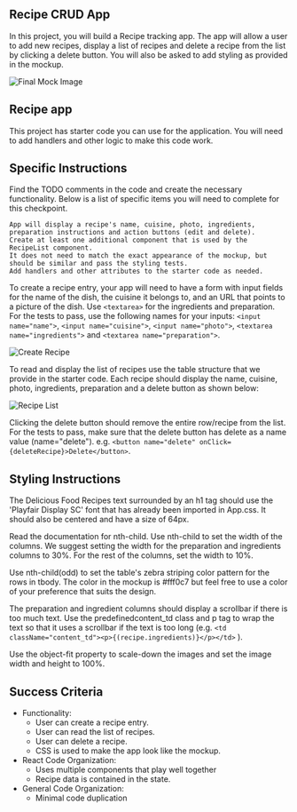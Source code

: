 ## Recipe CRUD App

In this project, you will build a Recipe tracking app. The app will allow a user to add new recipes, display a list of recipes and delete a recipe from the list by clicking a delete button. You will also be asked to add styling as provided in the mockup.

![Final Mock Image](mock_images/deliciousfoods-mockup.png)

## Recipe app

This project has starter code you can use for the application. You will need to add handlers and other logic to make this code work.

## Specific Instructions

Find the TODO comments in the code and create the necessary functionality. Below is a list of specific items you will need to complete for this checkpoint.

    App will display a recipe's name, cuisine, photo, ingredients, preparation instructions and action buttons (edit and delete).
    Create at least one additional component that is used by the RecipeList component.
    It does not need to match the exact appearance of the mockup, but should be similar and pass the styling tests.
    Add handlers and other attributes to the starter code as needed.

To create a recipe entry, your app will need to have a form with input fields for the name of the dish, the cuisine it belongs to, and an URL that points to a picture of the dish. Use `<textarea>` for the ingredients and preparation. For the tests to pass, use the following names for your inputs: `<input name="name">`, `<input name="cuisine">`, `<input name="photo">`, `<textarea name="ingredients">` and `<textarea name="preparation">`.

![Create Recipe](mock_images/create-recipe-form-mockup.png)

To read and display the list of recipes use the table structure that we provide in the starter code. Each recipe should display the name, cuisine, photo, ingredients, preparation and a delete button as shown below:

![Recipe List](mock_images/recipeapplist-output-mockup.png)

Clicking the delete button should remove the entire row/recipe from the list. For the tests to pass, make sure that the delete button has delete as a name value (name="delete"). e.g. `<button name="delete" onClick={deleteRecipe}>Delete</button>`.

## Styling Instructions

The Delicious Food Recipes text surrounded by an h1 tag should use the 'Playfair Display SC' font that has already been imported in App.css. It should also be centered and have a size of 64px.

Read the documentation for nth-child. Use nth-child to set the width of the columns. We suggest setting the width for the preparation and ingredients columns to 30%. For the rest of the columns, set the width to 10%.

Use nth-child(odd) to set the table's zebra striping color pattern for the rows in tbody. The color in the mockup is #fff0c7 but feel free to use a color of your preference that suits the design.

The preparation and ingredient columns should display a scrollbar if there is too much text. Use the predefinedcontent_td class and p tag to wrap the text so that it uses a scrollbar if the text is too long (e.g. `<td className="content_td"><p>{(recipe.ingredients)}</p></td>` ).

Use the object-fit property to scale-down the images and set the image width and height to 100%.

## Success Criteria

  * Functionality:
    * User can create a recipe entry.
    * User can read the list of recipes.
    * User can delete a recipe.
    * CSS is used to make the app look like the mockup.
  * React Code Organization:
    * Uses multiple components that play well together
    * Recipe data is contained in the state.
  * General Code Organization:
    * Minimal code duplication